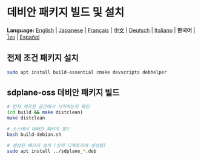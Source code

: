 # 데비안 패키지 빌드 및 설치

**Language:** [English](../en/build-debian-package.md) | [Japanese](../ja/build-debian-package.md) | [Français](../fr/build-debian-package.md) | [中文](../zh/build-debian-package.md) | [Deutsch](../de/build-debian-package.md) | [Italiano](../it/build-debian-package.md) | **한국어** | [ไทย](../th/build-debian-package.md) | [Español](../es/build-debian-package.md)

## 전제 조건 패키지 설치
```bash
sudo apt install build-essential cmake devscripts debhelper
```

## sdplane-oss 데비안 패키지 빌드
```bash
# 먼저 깨끗한 공간에서 시작하는지 확인
(cd build && make distclean)
make distclean

# 소스에서 데비안 패키지 빌드
bash build-debian.sh

# 생성된 패키지 설치 (상위 디렉토리에 생성됨)
sudo apt install ../sdplane_*.deb
```